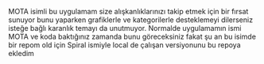 MOTA isimli bu uygulamam size alışkanlıklarınızı takip etmek için bir fırsat sunuyor bunu yaparken grafiklerle ve kategorilerle desteklemeyi dilerseniz isteğe bağlı karanlık temayı da unutmuyor.
Normalde uygulamamın ismi MOTA ve koda baktığınız zamanda bunu göreceksiniz fakat şu an bu isimde bir repom old için Spiral ismiyle local de çalışan versiyonunu bu repoya ekledim   

